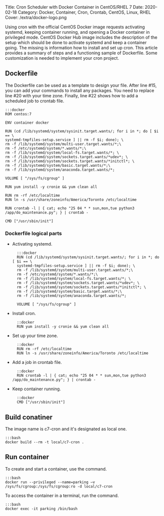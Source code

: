 Title: Cron Scheduler with Docker Container in CentOS/RHEL 7
Date: 2020-02-18
Category: Docker, Container, Cron, Crontab, CentOS, Linux, RHEL
Cover: /extra/docker-logo.png

Using cron with the official CentOS Docker image requests activating systemd, keeping container running, and opening a Docker container in privileged mode. CentOS Docker Hub image includes the description of the setup which should be done to activate systemd and keep a container going. The missing is information how to install and set up cron. This article provides a summary of steps and a functioning sample of Dockerfile. Some customization is needed to implement  your cron project.

## Dockerfile

The Dockerfile can be used as a template to design your file. After line #15, you can add your commands to install any packages. You need to replace line #20 with your time zone. Finally, line #22 shows how to add a scheduled job to crontab file.

    :::docker
    ROM centos:7
    
    ENV container docker
        
    RUN (cd /lib/systemd/system/sysinit.target.wants/; for i in *; do [ $i == \
    systemd-tmpfiles-setup.service ] || rm -f $i; done); \
    rm -f /lib/systemd/system/multi-user.target.wants/*;\
    rm -f /etc/systemd/system/*.wants/*;\
    rm -f /lib/systemd/system/local-fs.target.wants/*; \
    rm -f /lib/systemd/system/sockets.target.wants/*udev*; \
    rm -f /lib/systemd/system/sockets.target.wants/*initctl*; \
    rm -f /lib/systemd/system/basic.target.wants/*;\
    rm -f /lib/systemd/system/anaconda.target.wants/*;
    
    VOLUME [ "/sys/fs/cgroup" ]
    
    RUN yum install -y cronie && yum clean all
    
    RUN rm -rf /etc/localtime
    RUN ln -s /usr/share/zoneinfo/America/Toronto /etc/localtime
    
    RUN crontab -l | { cat; echo "25 04 * * sun,mon,tue python3 /app/do_maintenance.py"; } | crontab -
    
    CMD ["/usr/sbin/init"]

### Dockerfile logical parts

* Activating systemd.

        :::docker
        RUN (cd /lib/systemd/system/sysinit.target.wants/; for i in *; do [ $i == \
        systemd-tmpfiles-setup.service ] || rm -f $i; done); \
        rm -f /lib/systemd/system/multi-user.target.wants/*;\
        rm -f /etc/systemd/system/*.wants/*;\
        rm -f /lib/systemd/system/local-fs.target.wants/*; \
        rm -f /lib/systemd/system/sockets.target.wants/*udev*; \
        rm -f /lib/systemd/system/sockets.target.wants/*initctl*; \
        rm -f /lib/systemd/system/basic.target.wants/*;\
        rm -f /lib/systemd/system/anaconda.target.wants/*;
        
        VOLUME [ "/sys/fs/cgroup" ]

* Install cron.

        ::docker
        RUN yum install -y cronie && yum clean all

* Set up your time zone.

        ::docker
        RUN rm -rf /etc/localtime
        RUN ln -s /usr/share/zoneinfo/America/Toronto /etc/localtime

* Add a job in crontab file.

        ::docker
        RUN crontab -l | { cat; echo "25 04 * * sun,mon,tue python3 /app/do_maintenance.py"; } | crontab -

* Keep container running.

        ::docker
        CMD ["/usr/sbin/init"]

## Build conatiner

The image name is c7-cron and it's designated as local one.

    :::bash
    docker build --rm -t local/c7-cron .

## Run container
 
To create and start a container, use the command.

    :::bash
    docker run --privileged --name=parking –v /sys/fs/cgroup:/sys/fs/cgroup:ro -d local/c7-cron

To access the container in a terminal, run the command.

    :::bash
    docker exec -it parking /bin/bash
